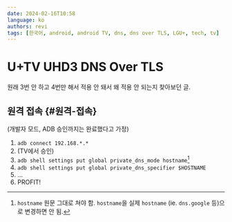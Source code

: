 ```yaml
---
date: 2024-02-16T10:58
language: ko
authors: revi
tags: [한국어, android, android TV, dns, dns over TLS, LGU+, tech, tv]
---
```


<!--
SPDX-FileCopyrightText: (C) 2024 Hong Yongmin (https://revi.xyz/) <yewon@revi.email>

SPDX-License-Identifier: LicenseRef-CC-BY-ND-2.0-KR
-->

# U+TV UHD3 DNS Over TLS

원래 3번 안 하고 4번만 해서 적용 안 돼서 왜 적용 안 되는지 찾아보던 글.

<!-- truncate -->

## 원격 접속 {#원격-접속}

(개발자 모드, ADB 승인까지는 완료했다고 가정)

1. `adb connect 192.168.*.*`
2. (TV에서 승인)
3. `adb shell settings put global private_dns_mode hostname`[^1]
4. `adb shell settings put global private_dns_specifier $HOSTNAME`
5. …
6. PROFIT!

[^1]:
    `hostname` 원문 그대로 쳐야 함. `hostname`을 실제 `hostname`
    (ie. `dns.google` 등)으로 변경하면 안 됨.
